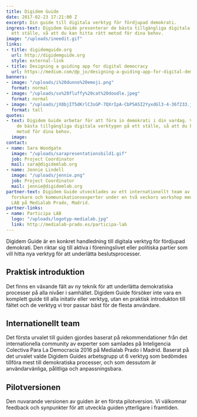 ```yaml
---
title: Digidem Guide
date: 2017-02-23 17:21:00 Z
excerpt: Din guide till digitala verktyg för fördjupad demokrati.
ingress-text: Digidem Guide presenterar de bästa tillgängliga digitala verktygen på
  ett ställe, så att du kan hitta rätt metod för dina behov.
image: "/uploads/ineedit.gif"
links:
- title: digidemguide.org
  url: http://digidemguide.org
  style: external-link
- title: Designing a guiding app for digital democracy
  url: https://medium.com/@p_jo/designing-a-guiding-app-for-digital-democracy-1ba223b7968e
banners:
- image: "/uploads/i%20dunno%20emoji.png"
  format: normal
- image: "/uploads/so%20fluffy%20cat%20doodle.jpeg"
  format: normal
- image: "/uploads/jX8bjIT5dKrlC3sGP-7QXrIpA-CbP5A5I2YyxdGl3-4-36f233.jpg"
  format: tall
quotes:
- text: Digidem Guide arbetar för att föra in demokrati i din vardag. Vi presenterar
    de bästa tillgängliga digitala verktygen på ett ställe, så att du kan hitta rätt
    metod för dina behov.
  image: 
contact:
- name: Sara Woodgate
  image: "/uploads/sarapresentationsbild1.gif"
  job: Project Coordinator
  mail: sara@digidemlab.org
- name: Jennie Lindell
  image: "/uploads/jennie.png"
  job: Project Coordinator
  mail: jennie@digidemlab.org
partner-text: Digidem Guide utvecklades av ett internationellt team av designers,
  forskare och kommunikationsexperter under en två veckors workshop med Participa
  LAB på Medialab Prado, Madrid.
partner-links:
- name: Participa LAB
  logo: "/uploads/logotyp-medialab.jpg"
  link: http://medialab-prado.es/participa-lab
---
```


Digidem Guide är en konkret handledning till digitala verktyg för fördjupad demokrati. Den riktar sig till aktiva i föreningslivet eller politiska partier som vill hitta nya verktyg för att underlätta beslutsprocesser.

## Praktisk introduktion
Det finns en växande fält av ny teknik för att underlätta demokratiska processer på alla nivåer i samhället. Digidem Guide försöker inte vara en komplett guide till alla initativ eller verktyg, utan en praktisk introdukton till fältet och de verktyg vi tror passar bäst för de flesta användare.

## Internationellt team
Det första urvalet till guiden gjordes baserat på rekommendationer från det internationella community av experter som samlades på Inteligencia Colectiva Para La Democracia 2016 på Medialab Prado i Madrid. Baserat på det urvalet valde Digidem Guides arbetsgrupp ut 6 verktyg som bedömdes tillföra mest till demokratiska processer, och som dessutom är användarvänliga, pålitliga och anpassningsbara.

## Pilotversionen
Den nuvarande versionen av guiden är en första pilotversion. Vi välkomnar feedback och synpunkter för att utveckla guiden ytterligare i framtiden.
